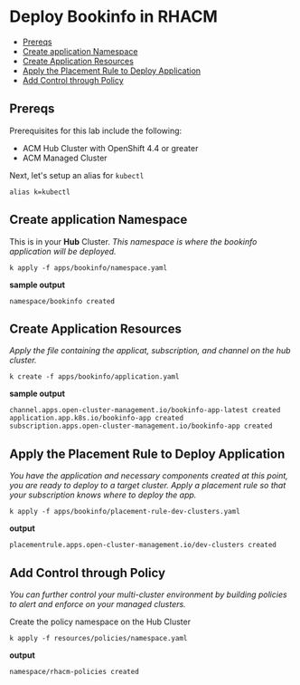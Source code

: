 # Deploy Bookinfo in RHACM
- [Prereqs](#prereqs)
- [Create application Namespace](#create-application-namespace)
- [Create Application Resources](#create-application-resources)
- [Apply the Placement Rule to Deploy Application](#apply-the-placement-rule-to-deploy-application)
- [Add Control through Policy](#add-control-through-policy)

## Prereqs
Prerequisites for this lab include the following:
- ACM Hub Cluster with OpenShift 4.4 or greater
- ACM Managed Cluster

Next, let's setup an alias for `kubectl`
```
alias k=kubectl
```

## Create application Namespace
This is in your **Hub** Cluster.
_This namespace is where the bookinfo application will be deployed._
```
k apply -f apps/bookinfo/namespace.yaml
```
**sample output**
```
namespace/bookinfo created
```

## Create Application Resources
_Apply the file containing the applicat, subscription, and channel on the hub cluster._
```
k create -f apps/bookinfo/application.yaml
```
**sample output**
```
channel.apps.open-cluster-management.io/bookinfo-app-latest created
application.app.k8s.io/bookinfo-app created
subscription.apps.open-cluster-management.io/bookinfo-app created
```

## Apply the Placement Rule to Deploy Application
_You have the application and necessary components created at this point, you are ready to deploy to a target cluster. Apply a placement rule so that your subscription knows where to deploy the app._
```
k apply -f apps/bookinfo/placement-rule-dev-clusters.yaml
```
**output**
```
placementrule.apps.open-cluster-management.io/dev-clusters created
```

## Add Control through Policy
_You can further control your multi-cluster environment by building policies to alert and enforce on your managed clusters._

Create the policy namespace on the Hub Cluster
```
k apply -f resources/policies/namespace.yaml
```
**output**
```
namespace/rhacm-policies created
```
